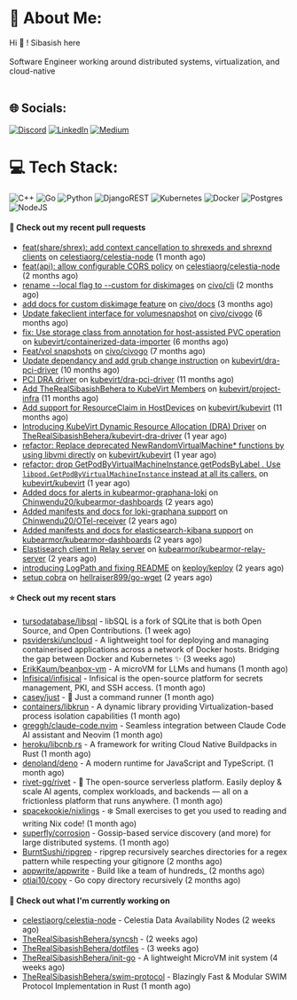 # 💫 About Me:
Hi 👋 ! Sibasish here <br><br> Software Engineer working around distributed systems, virtualization, and cloud-native <br><br>

## 🌐 Socials:
[![Discord](https://img.shields.io/badge/Discord-%237289DA.svg?logo=discord&logoColor=white)](htttps://discord.gg/FangedHamster#6966) [![LinkedIn](https://img.shields.io/badge/LinkedIn-%230077B5.svg?logo=linkedin&logoColor=white)](https://linkedin.com/in/sibasish-behera-b33532224) [![Medium](https://img.shields.io/badge/Medium-12100E?logo=medium&logoColor=white)](https://medium.com/@@beherasibasishkkc) 

# 💻 Tech Stack:
![C++](https://img.shields.io/badge/c++-%2300599C.svg?style=for-the-badge&logo=c%2B%2B&logoColor=white) ![Go](https://img.shields.io/badge/go-%2300ADD8.svg?style=for-the-badge&logo=go&logoColor=white) ![Python](https://img.shields.io/badge/python-3670A0?style=for-the-badge&logo=python&logoColor=ffdd54) ![DjangoREST](https://img.shields.io/badge/DJANGO-REST-ff1709?style=for-the-badge&logo=django&logoColor=white&color=ff1709&labelColor=gray) ![Kubernetes](https://img.shields.io/badge/kubernetes-%23326ce5.svg?style=for-the-badge&logo=kubernetes&logoColor=white) ![Docker](https://img.shields.io/badge/docker-%230db7ed.svg?style=for-the-badge&logo=docker&logoColor=white) ![Postgres](https://img.shields.io/badge/postgres-%23316192.svg?style=for-the-badge&logo=postgresql&logoColor=white) ![NodeJS](https://img.shields.io/badge/node.js-6DA55F?style=for-the-badge&logo=node.js&logoColor=white) 


#### 🔨 Check out my recent pull requests

- [feat(share/shrex): add context cancellation to shrexeds and shrexnd clients](https://github.com/celestiaorg/celestia-node/pull/4324) on [celestiaorg/celestia-node](https://github.com/celestiaorg/celestia-node) (1 month ago)
- [feat(api): allow configurable CORS policy](https://github.com/celestiaorg/celestia-node/pull/4266) on [celestiaorg/celestia-node](https://github.com/celestiaorg/celestia-node) (2 months ago)
- [rename --local flag to --custom for diskimages](https://github.com/civo/cli/pull/538) on [civo/cli](https://github.com/civo/cli) (2 months ago)
- [add docs for custom diskimage feature](https://github.com/civo/docs/pull/151) on [civo/docs](https://github.com/civo/docs) (3 months ago)
- [Update fakeclient interface for volumesnapshot](https://github.com/civo/civogo/pull/231) on [civo/civogo](https://github.com/civo/civogo) (6 months ago)
- [fix: Use storage class from annotation for host-assisted PVC operation](https://github.com/kubevirt/containerized-data-importer/pull/3585) on [kubevirt/containerized-data-importer](https://github.com/kubevirt/containerized-data-importer) (6 months ago)
- [Feat/vol snapshots](https://github.com/civo/civogo/pull/226) on [civo/civogo](https://github.com/civo/civogo) (7 months ago)
- [Update dependancy and add grub change instruction](https://github.com/kubevirt/dra-pci-driver/pull/5) on [kubevirt/dra-pci-driver](https://github.com/kubevirt/dra-pci-driver) (10 months ago)
- [PCI DRA driver](https://github.com/kubevirt/dra-pci-driver/pull/1) on [kubevirt/dra-pci-driver](https://github.com/kubevirt/dra-pci-driver) (11 months ago)
- [Add TheRealSibasishBehera to KubeVirt Members](https://github.com/kubevirt/project-infra/pull/3578) on [kubevirt/project-infra](https://github.com/kubevirt/project-infra) (11 months ago)
- [Add support for ResourceClaim in  HostDevices](https://github.com/kubevirt/kubevirt/pull/12533) on [kubevirt/kubevirt](https://github.com/kubevirt/kubevirt) (11 months ago)
- [Introducing KubeVirt Dynamic Resource Allocation (DRA) Driver](https://github.com/TheRealSibasishBehera/kubevirt-dra-driver/pull/1) on [TheRealSibasishBehera/kubevirt-dra-driver](https://github.com/TheRealSibasishBehera/kubevirt-dra-driver) (1 year ago)
- [refactor: Replace deprecated NewRandomVirtualMachine* functions by using libvmi directly](https://github.com/kubevirt/kubevirt/pull/11621) on [kubevirt/kubevirt](https://github.com/kubevirt/kubevirt) (1 year ago)
- [ refactor: drop GetPodByVirtualMachineInstance,getPodsByLabel . Use `libpod.GetPodByVirtualMachineInstance` instead at all its callers.](https://github.com/kubevirt/kubevirt/pull/11474) on [kubevirt/kubevirt](https://github.com/kubevirt/kubevirt) (1 year ago)
- [Added docs for alerts in kubearmor-graphana-loki](https://github.com/Chinwendu20/kubearmor-dashboards/pull/1) on [Chinwendu20/kubearmor-dashboards](https://github.com/Chinwendu20/kubearmor-dashboards) (2 years ago)
- [Added manifests and docs for loki-graphana support](https://github.com/Chinwendu20/OTel-receiver/pull/1) on [Chinwendu20/OTel-receiver](https://github.com/Chinwendu20/OTel-receiver) (2 years ago)
- [Added manifests and docs for elasticsearch-kibana support](https://github.com/kubearmor/kubearmor-dashboards/pull/1) on [kubearmor/kubearmor-dashboards](https://github.com/kubearmor/kubearmor-dashboards) (2 years ago)
- [Elastisearch client in Relay server](https://github.com/kubearmor/kubearmor-relay-server/pull/31) on [kubearmor/kubearmor-relay-server](https://github.com/kubearmor/kubearmor-relay-server) (2 years ago)
- [introducing LogPath and fixing README](https://github.com/keploy/keploy/pull/455) on [keploy/keploy](https://github.com/keploy/keploy) (2 years ago)
- [setup cobra](https://github.com/hellraiser899/go-wget/pull/4) on [hellraiser899/go-wget](https://github.com/hellraiser899/go-wget) (2 years ago)

#### ⭐ Check out my recent stars

- [tursodatabase/libsql](https://github.com/tursodatabase/libsql) - libSQL is a fork of SQLite that is both Open Source, and Open Contributions. (1 week ago)
- [psviderski/uncloud](https://github.com/psviderski/uncloud) - A lightweight tool for deploying and managing containerised applications across a network of Docker hosts. Bridging the gap between Docker and Kubernetes ✨ (3 weeks ago)
- [ErikKaum/beanbox-vm](https://github.com/ErikKaum/beanbox-vm) - A microVM for LLMs and humans (1 month ago)
- [Infisical/infisical](https://github.com/Infisical/infisical) - Infisical is the open-source platform for secrets management, PKI, and SSH access. (1 month ago)
- [casey/just](https://github.com/casey/just) - 🤖 Just a command runner (1 month ago)
- [containers/libkrun](https://github.com/containers/libkrun) - A dynamic library providing Virtualization-based process isolation capabilities (1 month ago)
- [greggh/claude-code.nvim](https://github.com/greggh/claude-code.nvim) - Seamless integration between Claude Code AI assistant and Neovim (1 month ago)
- [heroku/libcnb.rs](https://github.com/heroku/libcnb.rs) - A framework for writing Cloud Native Buildpacks in Rust (1 month ago)
- [denoland/deno](https://github.com/denoland/deno) - A modern runtime for JavaScript and TypeScript. (1 month ago)
- [rivet-gg/rivet](https://github.com/rivet-gg/rivet) - 🔩 The open-source serverless platform. Easily deploy &amp; scale AI agents, complex workloads, and backends — all on a frictionless platform that runs anywhere. (1 month ago)
- [spacekookie/nixlings](https://github.com/spacekookie/nixlings) - ❄️ Small exercises to get you used to reading and writing Nix code! (1 month ago)
- [superfly/corrosion](https://github.com/superfly/corrosion) - Gossip-based service discovery (and more) for large distributed systems. (1 month ago)
- [BurntSushi/ripgrep](https://github.com/BurntSushi/ripgrep) - ripgrep recursively searches directories for a regex pattern while respecting your gitignore (2 months ago)
- [appwrite/appwrite](https://github.com/appwrite/appwrite) - Build like a team of hundreds_ (2 months ago)
- [otiai10/copy](https://github.com/otiai10/copy) - Go copy directory recursively (2 months ago)

#### 👷 Check out what I'm currently working on

- [celestiaorg/celestia-node](https://github.com/celestiaorg/celestia-node) - Celestia Data Availability Nodes (2 weeks ago)
- [TheRealSibasishBehera/syncsh](https://github.com/TheRealSibasishBehera/syncsh) -  (2 weeks ago)
- [TheRealSibasishBehera/dotfiles](https://github.com/TheRealSibasishBehera/dotfiles) -  (3 weeks ago)
- [TheRealSibasishBehera/init-go](https://github.com/TheRealSibasishBehera/init-go) - A lightweight MicroVM init system (4 weeks ago)
- [TheRealSibasishBehera/swim-protocol](https://github.com/TheRealSibasishBehera/swim-protocol) - Blazingly Fast &amp; Modular SWIM Protocol Implementation in Rust (1 month ago)

